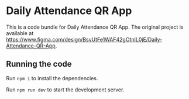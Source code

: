 
  # Daily Attendance QR App

  This is a code bundle for Daily Attendance QR App. The original project is available at https://www.figma.com/design/BsvUtFe1WAF42gOtnIL0jE/Daily-Attendance-QR-App.

  ## Running the code

  Run `npm i` to install the dependencies.

  Run `npm run dev` to start the development server.
  